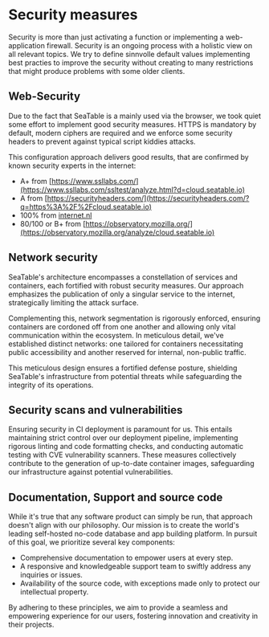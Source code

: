 # Security measures

Security is more than just activating a function or implementing a web-application firewall. Security is an ongoing process with a holistic view on all relevant topics. We try to define sinnvolle default values implementing best practies to improve the security without creating to many restrictions that might produce problems with some older clients.

## Web-Security

Due to the fact that SeaTable is a mainly used via the browser, we took quiet some effort to implement good security measures. HTTPS is mandatory by default, modern ciphers are required and we enforce some security headers to prevent against typical script kiddies attacks.

This configuration approach delivers good results, that are confirmed by known security experts in the internet:

- A+ from [https://www.ssllabs.com/](https://www.ssllabs.com/ssltest/analyze.html?d=cloud.seatable.io)
- A from [https://securityheaders.com/](https://securityheaders.com/?q=https%3A%2F%2Fcloud.seatable.io)
- 100% from [internet.nl](https://internet.nl/site/cloud.seatable.io/)
- 80/100 or B+ from [https://observatory.mozilla.org/](https://observatory.mozilla.org/analyze/cloud.seatable.io)

## Network security

SeaTable's architecture encompasses a constellation of services and containers, each fortified with robust security measures. Our approach emphasizes the publication of only a singular service to the internet, strategically limiting the attack surface.

Complementing this, network segmentation is rigorously enforced, ensuring containers are cordoned off from one another and allowing only vital communication within the ecosystem. In meticulous detail, we've established distinct networks: one tailored for containers necessitating public accessibility and another reserved for internal, non-public traffic.

This meticulous design ensures a fortified defense posture, shielding SeaTable's infrastructure from potential threats while safeguarding the integrity of its operations.

## Security scans and vulnerabilities

Ensuring security in CI deployment is paramount for us. This entails maintaining strict control over our deployment pipeline, implementing rigorous linting and code formatting checks, and conducting automatic testing with CVE vulnerability scanners. These measures collectively contribute to the generation of up-to-date container images, safeguarding our infrastructure against potential vulnerabilities.

## Documentation, Support and source code

While it's true that any software product can simply be run, that approach doesn't align with our philosophy. Our mission is to create the world's leading self-hosted no-code database and app building platform. In pursuit of this goal, we prioritize several key components:

- Comprehensive documentation to empower users at every step.
- A responsive and knowledgeable support team to swiftly address any inquiries or issues.
- Availability of the source code, with exceptions made only to protect our intellectual property.

By adhering to these principles, we aim to provide a seamless and empowering experience for our users, fostering innovation and creativity in their projects.
